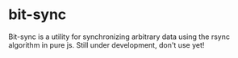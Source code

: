 bit-sync
========

Bit-sync is a utility for synchronizing arbitrary data using the rsync algorithm in pure js. Still under development, don't use yet!
